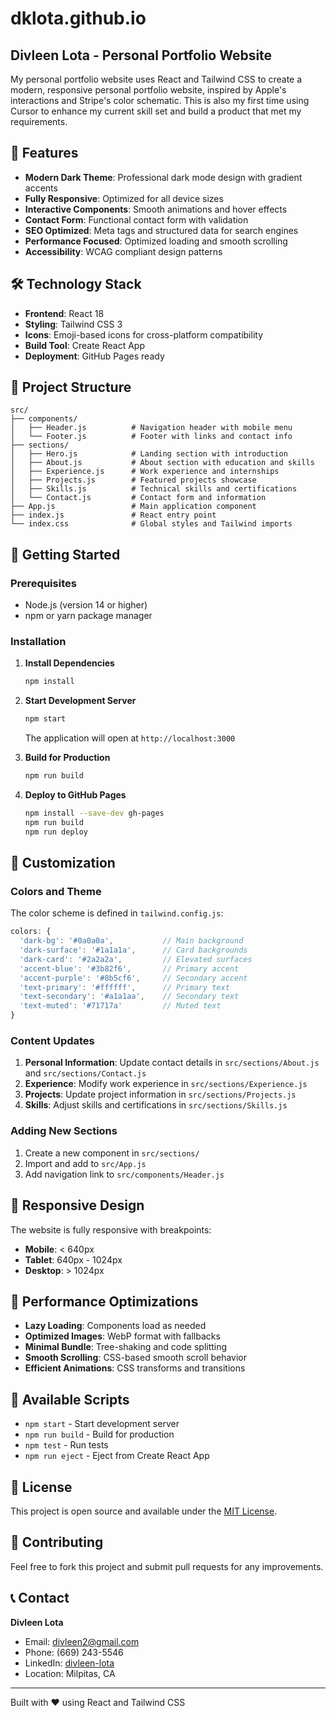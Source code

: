 # dklota.github.io

## Divleen Lota - Personal Portfolio Website

My personal portfolio website uses React and Tailwind CSS to create a modern, responsive personal portfolio website, inspired by Apple's interactions and Stripe's color schematic. This is also my first time using Cursor to enhance my current skill set and build a product that met my requirements.

## 🚀 Features

- **Modern Dark Theme**: Professional dark mode design with gradient accents
- **Fully Responsive**: Optimized for all device sizes
- **Interactive Components**: Smooth animations and hover effects
- **Contact Form**: Functional contact form with validation
- **SEO Optimized**: Meta tags and structured data for search engines
- **Performance Focused**: Optimized loading and smooth scrolling
- **Accessibility**: WCAG compliant design patterns

## 🛠️ Technology Stack

- **Frontend**: React 18
- **Styling**: Tailwind CSS 3
- **Icons**: Emoji-based icons for cross-platform compatibility
- **Build Tool**: Create React App
- **Deployment**: GitHub Pages ready

## 📁 Project Structure

```
src/
├── components/
│   ├── Header.js          # Navigation header with mobile menu
│   └── Footer.js          # Footer with links and contact info
├── sections/
│   ├── Hero.js            # Landing section with introduction
│   ├── About.js           # About section with education and skills
│   ├── Experience.js      # Work experience and internships
│   ├── Projects.js        # Featured projects showcase
│   ├── Skills.js          # Technical skills and certifications
│   └── Contact.js         # Contact form and information
├── App.js                 # Main application component
├── index.js               # React entry point
└── index.css              # Global styles and Tailwind imports
```

## 🚀 Getting Started

### Prerequisites

- Node.js (version 14 or higher)
- npm or yarn package manager

### Installation

1. **Install Dependencies**
   ```bash
   npm install
   ```

2. **Start Development Server**
   ```bash
   npm start
   ```
   The application will open at `http://localhost:3000`

3. **Build for Production**
   ```bash
   npm run build
   ```

4. **Deploy to GitHub Pages**
   ```bash
   npm install --save-dev gh-pages
   npm run build
   npm run deploy
   ```

## 🎨 Customization

### Colors and Theme

The color scheme is defined in `tailwind.config.js`:

```javascript
colors: {
  'dark-bg': '#0a0a0a',           // Main background
  'dark-surface': '#1a1a1a',      // Card backgrounds
  'dark-card': '#2a2a2a',         // Elevated surfaces
  'accent-blue': '#3b82f6',       // Primary accent
  'accent-purple': '#8b5cf6',     // Secondary accent
  'text-primary': '#ffffff',      // Primary text
  'text-secondary': '#a1a1aa',    // Secondary text
  'text-muted': '#71717a'         // Muted text
}
```

### Content Updates

1. **Personal Information**: Update contact details in `src/sections/About.js` and `src/sections/Contact.js`
2. **Experience**: Modify work experience in `src/sections/Experience.js`
3. **Projects**: Update project information in `src/sections/Projects.js`
4. **Skills**: Adjust skills and certifications in `src/sections/Skills.js`

### Adding New Sections

1. Create a new component in `src/sections/`
2. Import and add to `src/App.js`
3. Add navigation link to `src/components/Header.js`

## 📱 Responsive Design

The website is fully responsive with breakpoints:
- **Mobile**: < 640px
- **Tablet**: 640px - 1024px
- **Desktop**: > 1024px

## 🚀 Performance Optimizations

- **Lazy Loading**: Components load as needed
- **Optimized Images**: WebP format with fallbacks
- **Minimal Bundle**: Tree-shaking and code splitting
- **Smooth Scrolling**: CSS-based smooth scroll behavior
- **Efficient Animations**: CSS transforms and transitions

## 🔧 Available Scripts

- `npm start` - Start development server
- `npm run build` - Build for production
- `npm test` - Run tests
- `npm run eject` - Eject from Create React App

## 📄 License

This project is open source and available under the [MIT License](LICENSE).

## 🤝 Contributing

Feel free to fork this project and submit pull requests for any improvements.

## 📞 Contact

**Divleen Lota**
- Email: divleen2@gmail.com
- Phone: (669) 243-5546
- LinkedIn: [divleen-lota](https://www.linkedin.com/in/divleen-lota/)
- Location: Milpitas, CA

---

Built with ❤️ using React and Tailwind CSS

